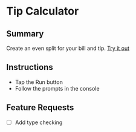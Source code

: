 # Tip Calculator

## Summary
Create an even split for your bill and tip. [Try it out](https://repl.it/@clash402/tip-calculator)

## Instructions
- Tap the Run button
- Follow the prompts in the console

## Feature Requests
- [ ] Add type checking
